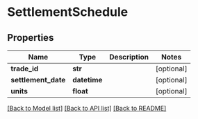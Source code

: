 # SettlementSchedule


## Properties
Name | Type | Description | Notes
------------ | ------------- | ------------- | -------------
**trade_id** | **str** |  | [optional] 
**settlement_date** | **datetime** |  | [optional] 
**units** | **float** |  | [optional] 

[[Back to Model list]](../README.md#documentation-for-models) [[Back to API list]](../README.md#documentation-for-api-endpoints) [[Back to README]](../README.md)


